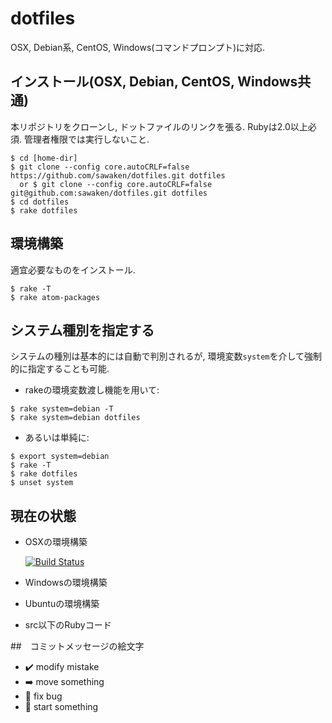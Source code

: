 # dotfiles

OSX, Debian系, CentOS, Windows(コマンドプロンプト)に対応.

## インストール(OSX, Debian, CentOS, Windows共通)
本リポジトリをクローンし, ドットファイルのリンクを張る.
Rubyは2.0以上必須.
管理者権限では実行しないこと.
```
$ cd [home-dir]
$ git clone --config core.autoCRLF=false https://github.com/sawaken/dotfiles.git dotfiles
  or $ git clone --config core.autoCRLF=false git@github.com:sawaken/dotfiles.git dotfiles
$ cd dotfiles
$ rake dotfiles
```

## 環境構築
適宜必要なものをインストール.
```
$ rake -T
$ rake atom-packages
```

## システム種別を指定する
システムの種別は基本的には自動で判別されるが,
環境変数`system`を介して強制的に指定することも可能.

* rakeの環境変数渡し機能を用いて:
```
$ rake system=debian -T
$ rake system=debian dotfiles    
```

* あるいは単純に:
```
$ export system=debian
$ rake -T
$ rake dotfiles
$ unset system
```

## 現在の状態
* OSXの環境構築

    [![Build Status](https://travis-ci.com/sawaken/dotfiles.svg?token=46Mp6xrHukCWQqyh951J&branch=master)](https://travis-ci.com/sawaken/dotfiles)

* Windowsの環境構築

* Ubuntuの環境構築

* src以下のRubyコード

##　コミットメッセージの絵文字
* :heavy_check_mark: modify mistake
* :arrow_right: move something
* :bug: fix bug
* :seedling: start something
